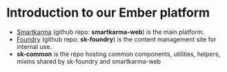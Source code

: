 # Introduction to our Ember platform

* [Smartkarma](https://www.smartkarma.com) (github repo: **smartkarma-web**) is the main platform.
* [Foundry](https://www.smartkarma.com) (github repo: **sk-foundry**) is the content management site for internal use.
* **sk-common** is the repo hosting common components, utilities, helpers, mixins shared by sk-foundry and smartkarma-web
